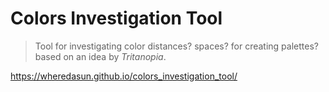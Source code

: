 # Colors Investigation Tool

> Tool for investigating color distances? spaces? for creating palettes? based on an idea by _Tritanopia_.

https://wheredasun.github.io/colors_investigation_tool/


